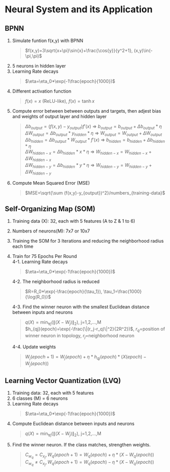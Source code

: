 # Neural System and its Application
## BPNN
1. Simulate funtion f(x,y) with BPNN
   >$`f(x,y)=3\sqrt{x+\pi}\sin{x}+\frac{\cos{y}}{y^2+1}, (x,y)\in(-\pi,\pi)`$  
2. 5 neurons in hidden layer  
3. Learning Rate decays
   >$`\eta=\eta_0*\exp(-1\frac{epoch}{1000})`$  
4. Different activation function
   >$`f(x)=x`$ (ReLU-like), $`f(x)=\tanh{x}`$  
5. Compute error between between outputs and targets, then adjest bias and weights of output layer and hidden layer
   >$`\Delta b_{output}=(f(x,y)-y_{output})f'(x)`$ => $`b_{output} = b_{output}+\Delta b_{output}*\eta`$  
   >$`\Delta W_{output}=\Delta b_{output}*y_{hidden}*\eta`$ => $`W_{output}=W_{output}+\Delta W_{output}`$  
   >$`\Delta b_{hidden}=\Delta b_{output}*W_{output}*f'(x)`$ => $`b_{hidden}=b_{hidden}+\Delta b_{hidden}*\eta`$  
   >$`\Delta W_{hidden-x}=\Delta b_{hidden}*x*\eta`$ => $`W_{hidden-x}=W_{hidden-x}+\Delta W_{hidden-x}`$  
   >$`\Delta W_{hidden-y}=\Delta b_{hidden}*y*\eta`$ => $`W_{hidden-y}=W_{hidden-y}+\Delta W_{hidden-y}`$  
6. Compute Mean Squared Error (MSE)
   >$`MSE=\sqrt{\sum (f(x,y)-y_{output})^2}/numbers_{training-data}`$  

## Self-Organizing Map (SOM)
1. Training data (X): 32, each with 5 features (A to Z & 1 to 6)
2. Numbers of neurons(M): 7x7 or 10x7
3. Training the SOM for 3 Iterations and reducing the neighborhood radius each time
4. Train for 75 Epochs Per Round  
   4-1. Learning Rate decays
      >$`\eta=\eta_0*\exp(-1\frac{epoch}{1000})`$
      
   4-2. The neighborhood radius is reduced  
      >$`R=R_0*\exp(-\frac{epoch}{\tau_1}), \tau_1=\frac{1000}{\log(R_0)}`$
      
   4-3. Find the winner neuron with the smallest Euclidean distance between inputs and neurons  
      > $`q(X)=\min_{\forall j}(\|(X-W_j)\|_2)`$, j=1,2,...,M  
      > $`h_{qj}(epoch)=\exp(-\frac{\|(r_j-r_q)\|^2}{2R^2})`$, $`r_q`$=position of winner neuron in topology, $`r_j`$=neighborhood neuron
   
   4-4. Update weights  
      >$`W_j(epoch+1)=W_j(epoch)+\eta*h_{qj}(epoch)*(X(epoch)-W_j(epoch))`$  

## Learning Vector Quantization (LVQ)
1. Training data: 32, each with 5 features
2. 6 classes (M) = 6 neurons
3. Learning Rate decays  
   >$`\eta=\eta_0*\exp(-1\frac{epoch}{1000})`$  
5. Compute Euclidean distance between inputs and neurons  
   >$`q(X)=\min_{\forall j}(\|(X-W_j)\|_2)`$, j=1,2,...,M  
7. Find the winner neuron. If the class matches, strengthen weights.  
   >$`C_{w_q} = C_{x_j}, W_q(epoch+1)=W_q(epoch)+\eta*(X-W_q(epoch))`$  
   >$`C_{w_q} \neq C_{x_j}, W_q(epoch+1)=W_q(epoch)-\eta*(X-W_q(epoch))`$  
